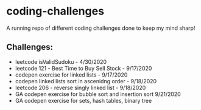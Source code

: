 # coding-challenges

A running repo of different coding challenges done to keep my mind sharp!

## Challenges:
- leetcode isValidSudoku - 4/30/2020
- leetcode 121 - Best Time to Buy Sell Stock - 9/17/2020
- codepen exercise for linked lists - 9/17/2020
- codepen linked lists sort in ascenidng order - 9/18/2020
- leetcode 206 - reverse singly linked list - 9/18/2020
- GA codepen exercise for bubble sort and insertion sort 9/21/2020
- GA codepen exercise for sets, hash tables, binary tree